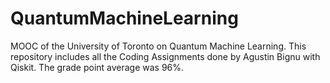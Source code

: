 # QuantumMachineLearning
MOOC of the University of Toronto on Quantum Machine Learning. This repository includes all the Coding Assignments done by Agustin Bignu with Qiskit. The grade point average was 96%.
